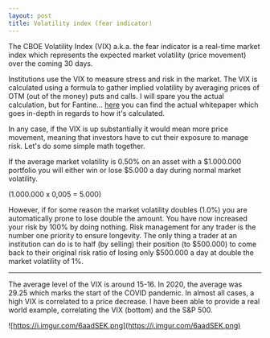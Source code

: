```yaml
---
layout: post
title: Volatility index (fear indicator)
---
```


The CBOE Volatility Index (VIX) a.k.a. the fear indicator is a real-time market index which represents the expected market volatility (price movement) over the coming 30 days.

Institutions use the VIX to measure stress and risk in the market. The VIX is calculated using a formula to gather implied volatility by averaging prices of OTM (out of the money) puts and calls. I will spare you the actual calculation, but for Fantine... [here](https://cdn.cboe.com/resources/futures/vixwhite.pdf) you can find the actual whitepaper which goes in-depth in regards to how it's calculated. 



In any case, if the VIX is up substantially it would mean more price movement, meaning that investors have to cut their exposure to manage risk. Let's do some simple math together.

If the average market volatility is 0.50% on an asset with a $1.000.000 portfolio you will either win or lose $5.000 a day during normal market volatility.

(1.000.000 x 0,005 = 5.000)⠀

However, if for some reason the market volatility doubles (1.0%) you are automatically prone to lose double the amount. You have now increased your risk by 100% by doing nothing. Risk management for any trader is the number one priority to ensure longevity. The only thing a trader at an institution can do is to half (by selling) their position (to $500.000) to come back to their original risk ratio of losing only $500.000 a day at double the market volatility of 1%.



---



The average level of the VIX is around 15-16. In 2020, the average was 29.25 which marks the start of the COVID pandemic. In almost all cases, a high VIX is correlated to a price decrease. I have been able to provide a real world example, correlating the VIX (bottom) and the S&P 500.

![https://i.imgur.com/6aadSEK.png](https://i.imgur.com/6aadSEK.png)



